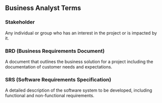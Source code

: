 ## Business Analyst Terms

### Stakeholder
Any individual or group who has an interest in the project or is impacted by it.

### BRD (Business Requirements Document)
A document that outlines the business solution for a project including the documentation of customer needs and expectations.

### SRS (Software Requirements Specification)
A detailed description of the software system to be developed, including functional and non-functional requirements.
 

